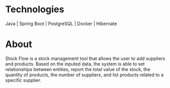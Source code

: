 # Technologies
Java | Spring Boot | PostgreSQL | Docker | Hibernate
# About
Stock Flow is a stock management tool that allows the user to add suppliers and products. Based on the inputed data, the system is able to set relationships between entities, 
report the total value of the stock, the quantity of products, the number of suppliers, and list products related to a specific supplier.
